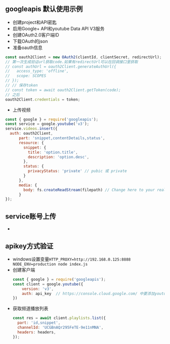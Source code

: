 ## googleapis 默认使用示例
- 创建project和API密匙 
- 启用Google+ API和youtube Data API V3服务
- 创建OAuth2.0客户端ID
- 下载OAuth的json
- 准备oauth信息
```js
const oauth2Client = new OAuth2(clientId, clientSecret, redirectUrl);
// 第一次生成验证url获取code.如果有redirectUrl可以在回调接口里获取
// const authUrl = oauth2Client.generateAuthUrl({
//   access_type: 'offline',
//   scope: SCOPES
// });
// // 保存token
// const token = await oauth2Client.getToken(code);
// 之后
oauth2Client.credentials = token;
```
- 上传视频
```js
const { google } = require('googleapis');
const service = google.youtube('v3');
service.videos.insert({
  auth: oauth2Client,
      part: 'snippet,contentDetails,status',
      resource: {
        snippet: {
          title: 'option.title',
          description: 'option.desc',
        },
        status: {
          privacyStatus: 'private' // pubic 或 private
        }
      },
      media: {
        body: fs.createReadStream(filepath) // Change here to your real video
      }
});
```

## service账号上传
- 

## apikey方式验证
- windows设置变量`HTTP_PROXY=http://192.168.0.125:8888 NODE_ENV=production node index.js`
- 创建客户端
  ```js
  const { google } = require('googleapis');
  const client = google.youtube({
      version: 'v3',
      auth: api_key  // https://console.cloud.google.com/ 中要添加youtube的权限
  })
  ```
- 获取频道播放列表
  ```js
  const res = await client.playlists.list({
    part: 'id,snippet',
    channelId: 'UCGBnAQr295FeTE-9e11nMNA',
    headers: headers,
  });
  ```